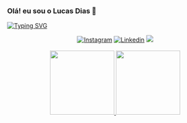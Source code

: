 ### Olá! eu sou o Lucas Dias 👋

[![Typing SVG](https://readme-typing-svg.herokuapp.com/?color=0133EB0&size=35&center=true&vCenter=true&width=1000&lines=Seja+Bem+Vindo!+:%29)](https://git.io/typing-svg)

<div align="center">
  <a href="https://www.instagram.com/lucasdias.08/" target="_blank"><img alt="Instagram" src="https://img.shields.io/badge/-Instagram-%23E4405F?style=for-the-badge&logo=instagram&logoColor=white" target="_blank"></a>
  <a href="https://www.linkedin.com/in/lucas-catroppa-piratininga-dias-8a8641265/" target="_blank"><img alt="Linkedin" src="https://img.shields.io/badge/LinkedIn-0077B5?style=for-the-badge&logo=linkedin&logoColor=white" target="_blank"></a> 
  <a href="mailto:www.lucasdias081205@gmail.com"><img src="https://img.shields.io/badge/Gmail-D14836?style=for-the-badge&logo=gmail&logoColor=white" target="_blank"></a>
</div>

</br>

<div align="center">
  <a href="https://github.com/lucasdias0812">
    <img height="150em" src="https://github-readme-stats.vercel.app/api?username=lucasdias0812&count_private=true&include_all_commits=true&show_icons=true&theme=dracula&hide_border=false&show_owner=true"/>
    <img height="150em" src="https://github-readme-stats.vercel.app/api/top-langs/?username=lucasdias0812&theme=dracula&hide_border=false&&layout=compact"/>
  </a>
</div>

